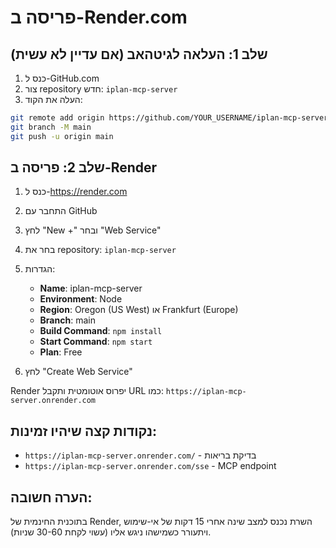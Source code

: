 # פריסה ב-Render.com

## שלב 1: העלאה לגיטהאב (אם עדיין לא עשית)
1. כנס ל-GitHub.com
2. צור repository חדש: `iplan-mcp-server`
3. העלה את הקוד:
```bash
git remote add origin https://github.com/YOUR_USERNAME/iplan-mcp-server.git
git branch -M main
git push -u origin main
```

## שלב 2: פריסה ב-Render
1. כנס ל-https://render.com
2. התחבר עם GitHub
3. לחץ "New +" ובחר "Web Service"
4. בחר את repository: `iplan-mcp-server`
5. הגדרות:
   - **Name**: iplan-mcp-server
   - **Environment**: Node
   - **Region**: Oregon (US West) או Frankfurt (Europe)
   - **Branch**: main
   - **Build Command**: `npm install`
   - **Start Command**: `npm start`
   - **Plan**: Free

6. לחץ "Create Web Service"

Render יפרוס אוטומטית ותקבל URL כמו:
`https://iplan-mcp-server.onrender.com`

## נקודות קצה שיהיו זמינות:
- `https://iplan-mcp-server.onrender.com/` - בדיקת בריאות
- `https://iplan-mcp-server.onrender.com/sse` - MCP endpoint

## הערה חשובה:
בתוכנית החינמית של Render, השרת נכנס למצב שינה אחרי 15 דקות של אי-שימוש ויתעורר כשמישהו ניגש אליו (עשוי לקחת 30-60 שניות).